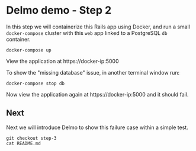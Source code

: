 # Delmo demo - Step 2

In this step we will containerize this Rails app using Docker, and run a small `docker-compose` cluster with this `web` app linked to a PostgreSQL `db` container.

```
docker-compose up
```

View the application at https://docker-ip:5000

To show the "missing database" issue, in another terminal window run:

```
docker-compose stop db
```

Now view the application again at https://docker-ip:5000 and it should fail.

## Next

Next we will introduce Delmo to show this failure case within a simple test.

```
git checkout step-3
cat README.md
```
